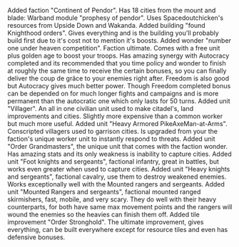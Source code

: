 Added faction "Continent of Pendor". Has 18 cities from the mount and blade: Warband module "prophesy of pendor". Uses Spacedoutchicken's resources from Upside Down and Wakanda.
Added building "found Knighthood orders". Gives everything and is the building you'll probably build first due to it's cost not to mention it's boosts.
Added wonder "number one under heaven competition". Faction ultimate. Comes with a free unit plus golden age to boost your troops. Has amazing synergy with Autocracy completed and its recommended that you time policy and wonder to finish at roughly the same time to receive the certain bonuses, so you can finally deliver the coup de grâce to your enemies right after. Freedom is also good but Autocracy gives much better power. Though Freedom completed bonus can be depended on for much longer fights and campaigns and is more permanent than the autocratic one which only lasts for 50 turns.
Added unit "Villager". An all in one civilian unit used to make citadel's, land improvements and cities. Slightly more expensive than a common worker but much more useful.
Added unit "Heavy Armored PikeAxeMan-at-Arms". Conscripted villagers used to garrison cities. Is upgraded from your the faction's unique worker unit to instantly respond to threats.
Added unit "Order Grandmasters", the unique unit that comes with the faction wonder. Has amazing stats and its only weakness is inability to capture cities.
Added unit "Foot knights and sergeants", factional infantry, great in battles, but works even greater when used to capture cities.
Added unit "Heavy knights and sergeants", factional cavalry, use them to destroy weakened enemies. Works exceptionally well with the Mounted rangers and sergeants.
Added unit "Mounted Rangers and sergeants", factional mounted ranged skirmishers, fast, mobile, and very scary. They do well with their heavy counterparts, for both have same max movement points and the rangers will wound the enemies so the heavies can finish them off.
Added tile improvement "Order Stronghold". The ultimate improvement, gives everything, can be built everywhere except for resource tiles and even has defensive bonuses.
